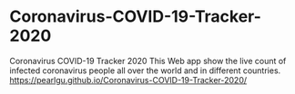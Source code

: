 # Coronavirus-COVID-19-Tracker-2020
Coronavirus COVID-19 Tracker 2020 This Web app show the live count of infected coronavirus people all over the world and in different countries.
https://pearlgu.github.io/Coronavirus-COVID-19-Tracker-2020/
